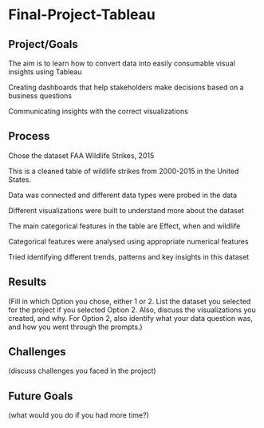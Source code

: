 # Final-Project-Tableau

## Project/Goals
The aim is to learn how to convert data into easily consumable visual insights using Tableau

Creating dashboards that help stakeholders make decisions based on a business questions

Communicating insights with the correct visualizations



## Process
Chose the dataset FAA Wildlife Strikes, 2015
 
This is a cleaned table of wildlife strikes from 2000-2015 in the United States. 

Data was connected and different data types were probed in the data

Different visualizations were built to understand more about the dataset

The main categorical features in the table are Effect, when and wildlife

Categorical features were analysed  using appropriate numerical features 

Tried identifying different trends, patterns and key insights in this dataset



## Results
(Fill in which Option you chose, either 1 or 2. List the dataset you selected for the project if you selected Option 2. Also, discuss the visualizations you created, and why. For Option 2, also identify what your data question was, and how you went through the prompts.)

## Challenges 
(discuss challenges you faced in the project)

## Future Goals
(what would you do if you had more time?)
